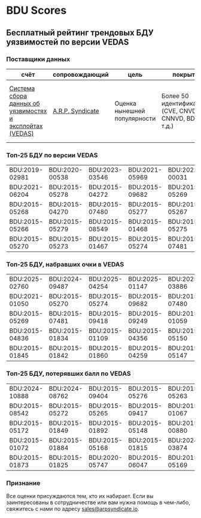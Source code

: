
# BDU Scores
## Бесплатный рейтинг трендовых БДУ уязвимостей по версии VEDAS

### Поставщики данных
| счёт | cопровождающий | цель | покрытие | определение | частота |
| ----- | ---------- | ------- | -------- | ----------- | --------- |
| [Система сбора данных об уязвимостях и эксплойтах (VEDAS)](https://vedas.arpsyndicate.io) | [A.R.P. Syndicate](https://www.arpsyndicate.io) | Оценка нынешней популярности | Более 50 идентификаторов (CVE, CNVD, CNNVD, BDU и т.д.) | Аналитические данные с открытым исходным кодом (OSINT), полученные от [Exploit Observer](https://www.exploit.observer]) | 6-8 часов |



<h3>Топ-25 БДУ по версии VEDAS</h3>

<table>
  <tr>
    <td>BDU:2019-02981</td>
    <td>BDU:2020-00538</td>
    <td>BDU:2023-03546</td>
    <td>BDU:2021-05969</td>
    <td>BDU:2022-00031</td>
  </tr>
  <tr>
    <td>BDU:2021-06204</td>
    <td>BDU:2015-05278</td>
    <td>BDU:2015-04272</td>
    <td>BDU:2015-09682</td>
    <td>BDU:2015-05269</td>
  </tr>
  <tr>
    <td>BDU:2015-05268</td>
    <td>BDU:2015-04270</td>
    <td>BDU:2015-07480</td>
    <td>BDU:2015-05277</td>
    <td>BDU:2015-05267</td>
  </tr>
  <tr>
    <td>BDU:2015-05266</td>
    <td>BDU:2015-05279</td>
    <td>BDU:2015-08549</td>
    <td>BDU:2015-01468</td>
    <td>BDU:2015-05275</td>
  </tr>
  <tr>
    <td>BDU:2015-05270</td>
    <td>BDU:2015-05273</td>
    <td>BDU:2015-01467</td>
    <td>BDU:2015-05274</td>
    <td>BDU:2015-07481</td>
  </tr>
</table>


<h3>Топ-25 БДУ, набравших очки в VEDAS</h3>

<table>
  <tr>
    <td>BDU:2025-02760</td>
    <td>BDU:2024-09487</td>
    <td>BDU:2025-04254</td>
    <td>BDU:2025-01147</td>
    <td>BDU:2025-03886</td>
  </tr>
  <tr>
    <td>BDU:2021-01050</td>
    <td>BDU:2015-05270</td>
    <td>BDU:2015-05274</td>
    <td>BDU:2015-09682</td>
    <td>BDU:2015-07480</td>
  </tr>
  <tr>
    <td>BDU:2015-05269</td>
    <td>BDU:2015-07481</td>
    <td>BDU:2015-09418</td>
    <td>BDU:2015-09249</td>
    <td>BDU:2015-01059</td>
  </tr>
  <tr>
    <td>BDU:2015-04836</td>
    <td>BDU:2015-01834</td>
    <td>BDU:2015-01109</td>
    <td>BDU:2015-04356</td>
    <td>BDU:2015-05150</td>
  </tr>
  <tr>
    <td>BDU:2015-01845</td>
    <td>BDU:2015-01842</td>
    <td>BDU:2015-01860</td>
    <td>BDU:2015-04259</td>
    <td>BDU:2015-05147</td>
  </tr>
</table>


<h3>Топ-25 БДУ, потерявших балл по VEDAS</h3>

<table>
  <tr>
    <td>BDU:2024-10888</td>
    <td>BDU:2024-08762</td>
    <td>BDU:2015-09404</td>
    <td>BDU:2015-05276</td>
    <td>BDU:2015-05263</td>
  </tr>
  <tr>
    <td>BDU:2015-08542</td>
    <td>BDU:2015-05272</td>
    <td>BDU:2015-05265</td>
    <td>BDU:2015-09417</td>
    <td>BDU:2015-01067</td>
  </tr>
  <tr>
    <td>BDU:2015-05172</td>
    <td>BDU:2015-01849</td>
    <td>BDU:2015-01892</td>
    <td>BDU:2015-05148</td>
    <td>BDU:2015-00880</td>
  </tr>
  <tr>
    <td>BDU:2015-01072</td>
    <td>BDU:2015-01884</td>
    <td>BDU:2015-05168</td>
    <td>BDU:2015-01815</td>
    <td>BDU:2024-03874</td>
  </tr>
  <tr>
    <td>BDU:2015-01873</td>
    <td>BDU:2015-01825</td>
    <td>BDU:2020-05747</td>
    <td>BDU:2015-06047</td>
    <td>BDU:2015-05169</td>
  </tr>
</table>


### Признание
Все оценки присуждаются тем, кто их набирает.
Если вы заинтересованы в сотрудничестве или вам нужна помощь в чем-либо, свяжитесь с нами по адресу [sales@arpsyndicate.io](mailto:sales@arpsyndicate.io).

